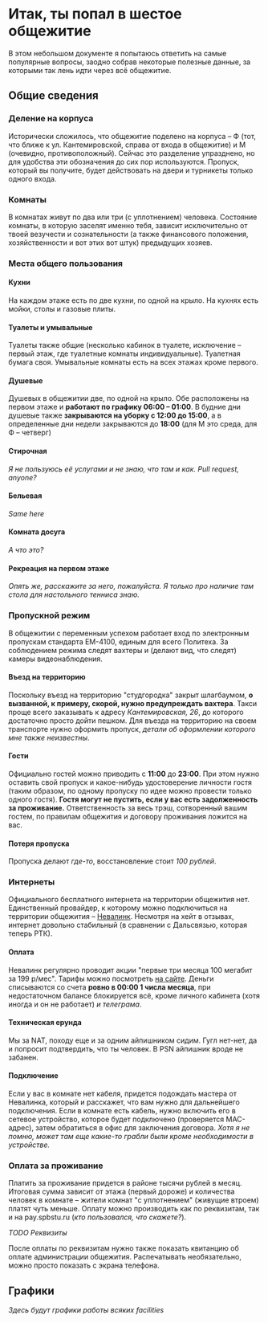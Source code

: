 # Итак, ты попал в шестое общежитие
В этом небольшом документе я попытаюсь ответить на самые популярные вопросы, заодно собрав некоторые полезные данные, за которыми так лень идти через всё общежитие.

## Общие сведения

### Деление на корпуса
Исторически сложилось, что общежитие поделено на корпуса &ndash; Ф (тот, что ближе к ул. Кантемировской, справа от входа в общежитие) и М (очевидно, противоположный). Сейчас это разделение упразднено, но для удобства эти обозначения до сих пор используются. Пропуск, который вы получите, будет действовать на двери и турникеты только одного входа.

### Комнаты
В комнатах живут по два или три (с уплотнением) человека. Состояние комнаты, в которую заселят именно тебя, зависит исключительно от твоей везучести и сознательности (а также финансового положения, хозяйственности и вот этих вот штук) предыдущих хозяев.

### Места общего пользования
#### Кухни
На каждом этаже есть по две кухни, по одной на крыло. На кухнях есть мойки, столы и газовые плиты. 
#### Туалеты и умывальные
Туалеты также общие (несколько кабинок в туалете, исключение &ndash; первый этаж, где туалетные комнаты индивидуальные). Туалетная бумага своя. Умывальные комнаты есть на всех этажах кроме первого.
#### Душевые
Душевых в общежитии две, по одной на крыло. Обе расположены на первом этаже и **работают по графику 06:00 &ndash; 01:00**. В будние дни душевые также **закрываются на уборку с 12:00 до 15:00**, а в определенные дни недели закрываются до **18:00** (для М это среда, для Ф &ndash; четверг)
#### Стирочная
*Я не пользуюсь её услугами и не знаю, что там и как. Pull request, anyone?*
#### Бельевая
*Same here*
#### Комната досуга
*А что это?*
#### Рекреация на первом этаже
*Опять же, расскажите за него, пожалуйста. Я только про наличие там стола для настольного тенниса знаю.*

### Пропускной режим
В общежитии с переменным успехом работает вход по электронным пропускам стандарта EM-4100, единым для всего Политеха. За соблюдением режима следят вахтеры и (делают вид, что следят) камеры видеонаблюдения. 
#### Въезд на территорию
Поскольку въезд на территорию "студгородка" закрыт шлагбаумом, **о вызванной, к примеру, скорой, нужно предупреждать вахтера**. Такси проще всего заказывать к адресу *Кантемировская, 26*, до которого достаточно просто дойти пешком. Для въезда на территорию на своем транспорте нужно оформить пропуск, *детали об оформлении которого мне также неизвестны*.
#### Гости
Официально гостей можно приводить с **11:00** до **23:00**. При этом нужно оставить свой пропуск и какое-нибудь удостоверение личности гостя (таким образом, по одному пропуску по идее можно провести только одного гостя). **Гостя могут не пустить, если у вас есть задолженность за проживание.**
Ответственность за весь трэш, сотворенный вашим гостем, по правилам общежития и договору проживания ложится на вас. 
#### Потеря пропуска
Пропуска делают *где-то*, восстановление стоит *100 рублей*.

### Интернеты
Официального бесплатного интернета на территории общежития нет. Единственный провайдер, к которому можно подключиться на территории общежития &ndash; [Невалинк](https://www.nevalink.net/). Несмотря на хейт в отзывах, интернет довольно стабильный (в сравнении с Дальсвязью, которая теперь РТК).

#### Оплата
Невалинк регулярно проводит акции "первые три месяца 100 мегабит за 199 р/мес". Тарифы можно посмотреть [на сайте](https://www.nevalink.net/internet-tarifs.html). Деньги списываются со счета **ровно в 00:00 1 числа месяца**, при недостаточном балансе блокируется всё, кроме личного кабинета (хотя иногда и он не работает) *и телеграма*.

#### Техническая ерунда
Мы за NAT, походу еще и за одним айпишником сидим. Гугл нет-нет, да и попросит подтвердить, что ты человек. В PSN айпишник вроде не забанен.

#### Подключение
Если у вас в комнате нет кабеля, придется подождать мастера от Невалинка, который и расскажет, что вам нужно для дальнейшего подключения. Если в комнате есть кабель, нужно включить его в сетевое устройство, которое будет подключено (проверяется MAC-адрес), затем обратиться в офис для заключения договора. *Хотя я не помню, может там еще какие-то грабли были кроме необходимости в устройстве.*

### Оплата за проживание
Платить за проживание придется в районе тысячи рублей в месяц. Итоговая сумма зависит от этажа (первый дороже) и количества человек в комнате &ndash; жители комнат "с уплотнением" (живущие втроем) платят чуть меньше. Оплату можно производить как по реквизитам, так и на pay.spbstu.ru (*кто пользовался, что скажете?*).

*TODO Реквизиты*

После оплаты по реквизитам нужно также показать квитанцию об оплате администрации общежития. Распечатывать необязательно, можно просто показать с экрана телефона. 

## Графики

*Здесь будут графики работы всяких facilities*

